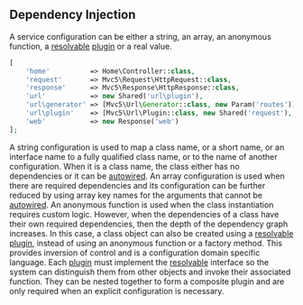 ## Dependency Injection
A service configuration can be either a string, an array, an anonymous function, a [resolvable](https://github.com/mvc5/mvc5/blob/master/src/Resolvable.php) [plugin](#plugins) or a real value.
```php
[
    'home'          => Home\Controller::class,
    'request'       => Mvc5\Request\HttpRequest::class,
    'response'      => Mvc5\Response\HttpResponse::class,
    'url'           => new Shared('url\plugin'),
    'url\generator' => [Mvc5\Url\Generator::class, new Param('routes')],
    'url\plugin'    => [Mvc5\Url\Plugin::class, new Shared('request'), new Plugin('url\generator')],
    'web'           => new Response('web')
];
```
A string configuration is used to map a class name, or a short name, or an interface name to a fully qualified class name, or to the name of another configuration. When it is a class name, the class either has no dependencies or it can be [autowired](#autowiring). An array configuration is used when there are required dependencies and its configuration can be further reduced by using array key names for the arguments that cannot be [autowired](#autowiring). An anonymous function is used when the class instantiation requires custom logic. However, when the dependencies of a class have their own required dependencies, then the depth of the dependency graph increases. In this case, a class object can also be created using a [resolvable](https://github.com/mvc5/mvc5/blob/master/src/Resolvable.php) [plugin](#plugins), instead of using an anonymous function or a factory method. This provides inversion of control and is a configuration domain specific language. Each [plugin](#plugins) must implement the [resolvable](https://github.com/mvc5/mvc5/blob/master/src/Resolvable.php) interface so the system can distinguish them from other objects and invoke their associated function. They can be nested together to form a composite plugin and are only required when an explicit configuration is necessary.

